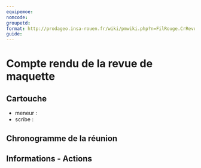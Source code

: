 ```yaml
---
equipemoe: 
nomcode: 
groupetd: 
format: http://prodageo.insa-rouen.fr/wiki/pmwiki.php?n=FilRouge.CrRevueMaquette
guide: 
---
```


# Compte rendu de la revue de maquette

## Cartouche
 - meneur : 
 - scribe : 

## Chronogramme de la réunion

## Informations - Actions


